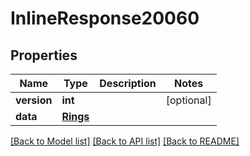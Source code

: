 # InlineResponse20060

## Properties
Name | Type | Description | Notes
------------ | ------------- | ------------- | -------------
**version** | **int** |  | [optional] 
**data** | [**Rings**](Rings.md) |  | 

[[Back to Model list]](../README.md#documentation-for-models) [[Back to API list]](../README.md#documentation-for-api-endpoints) [[Back to README]](../README.md)

